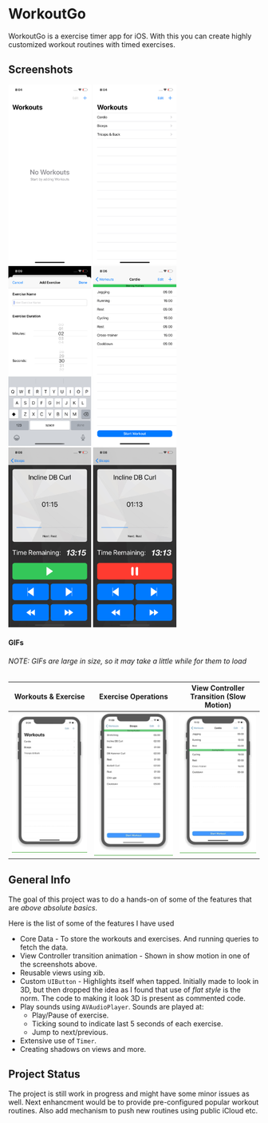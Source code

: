#  WorkoutGo
WorkoutGo is a exercise timer app for iOS. With this you can create highly customized workout routines with timed exercises.

## Screenshots
<p align="left">
<img src="./ScreenCaptures/NoWorkouts.png" width="33%" />
<img src="./ScreenCaptures/WorkoutList.png" width="33%" />
<img src="./ScreenCaptures/AddExercise.png" width="33%" />
<img src="./ScreenCaptures/ExerciseList.png" width="33%" />
<img src="./ScreenCaptures/Running_Play.png" width="33%" />
<img src="./ScreenCaptures/Running_Pause.png" width="33%" />
</p>

#### GIFs
###### NOTE: GIFs are large in size, so it may take a little while for them to load
Workouts & Exercise|Exercise Operations|View Controller Transition (Slow Motion)
---|---|---
![GIF of game starting](./ScreenCaptures/SelectWorkouts_ChangeStartPoint.gif)|![GIF of adding more cards](./ScreenCaptures/ExerciseStart_Operations.gif)|![GIF of adding more cards](./ScreenCaptures/Transition_SlowMotion.gif)

## General Info
The goal of this project was to do a hands-on of some of the features that are *above absolute basics*.

Here is the list of some of the features I have used
* Core Data - To store the workouts and exercises. And running queries to fetch the data.
* View Controller transition animation - Shown in show motion in one of the screenshots above.
* Reusable views using xib.
* Custom ```UIButton``` - Highlights itself when tapped. Initially made to look in 3D, but then dropped the idea as I found that use of *flat style* is the norm. The code to making it look 3D is present as commented code.
* Play sounds using ```AVAudioPlayer```. Sounds are played at:
    * Play/Pause of exercise.
    * Ticking sound to indicate last 5 seconds of each exercise.
    * Jump to next/previous.
* Extensive use of ```Timer```.
* Creating shadows on views and more.

## Project Status
The project is still work in progress and might have some minor issues as well.
Next enhancment would be to provide pre-configured popular workout routines. Also add mechanism to push new routines using public iCloud etc.
